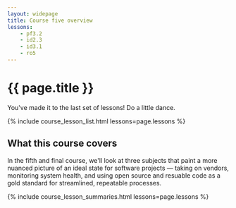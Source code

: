 ```yaml
---
layout: widepage
title: Course five overview
lessons:
    - pf3.2
    - id2.3
    - id3.1
    - ro5
---
```


# {{ page.title }}

You've made it to the last set of lessons! Do a little dance.

{% include course_lesson_list.html lessons=page.lessons %}

## What this course covers

In the fifth and final course, we'll look at three subjects that paint a more nuanced picture of an ideal state for software projects &mdash; taking on vendors, monitoring system health, and using open source and resuable code as a gold standard for streamlined, repeatable processes. 

{% include course_lesson_summaries.html lessons=page.lessons %}